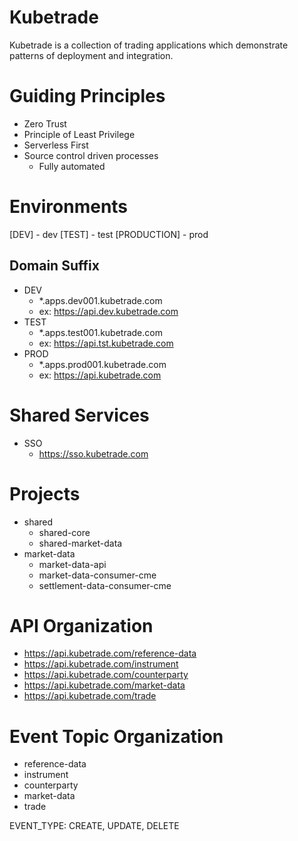 # Kubetrade

Kubetrade is a collection of trading applications which demonstrate patterns of deployment and integration. 

# Guiding Principles

* Zero Trust
* Principle of Least Privilege
* Serverless First
* Source control driven processes
  * Fully automated

# Environments

[DEV] - dev
[TEST] - test
[PRODUCTION] - prod

## Domain Suffix
* DEV
  * *.apps.dev001.kubetrade.com
  * ex: https://api.dev.kubetrade.com
* TEST
  * *.apps.test001.kubetrade.com
  * ex: https://api.tst.kubetrade.com
* PROD
  * *.apps.prod001.kubetrade.com
  * ex: https://api.kubetrade.com

# Shared Services

* SSO
  * https://sso.kubetrade.com

# Projects

* shared
  * shared-core
  * shared-market-data
* market-data
  * market-data-api
  * market-data-consumer-cme
  * settlement-data-consumer-cme

# API Organization

* https://api.kubetrade.com/reference-data
* https://api.kubetrade.com/instrument
* https://api.kubetrade.com/counterparty
* https://api.kubetrade.com/market-data
* https://api.kubetrade.com/trade

# Event Topic Organization

* reference-data
* instrument
* counterparty
* market-data
* trade

EVENT_TYPE: CREATE, UPDATE, DELETE
